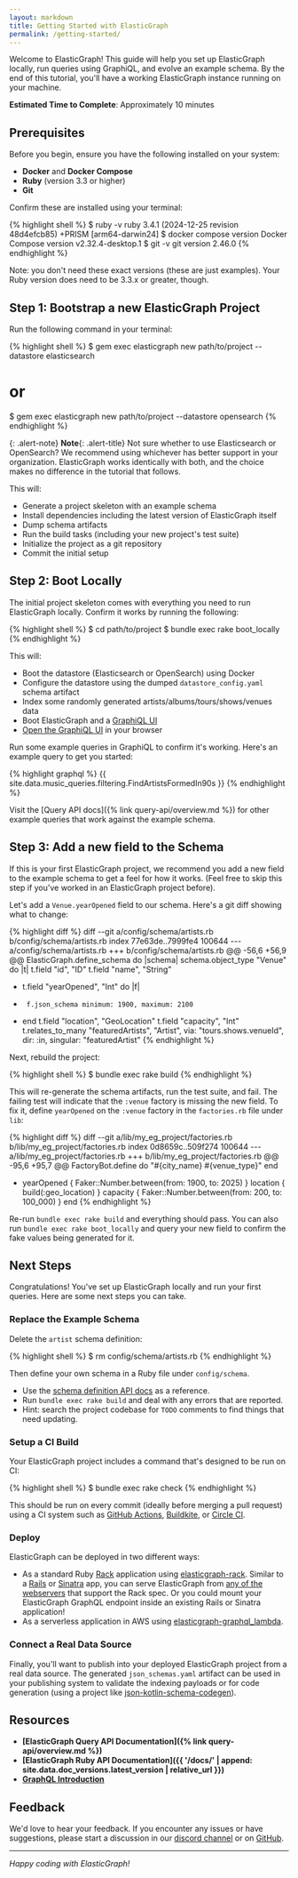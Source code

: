 ```yaml
---
layout: markdown
title: Getting Started with ElasticGraph
permalink: /getting-started/
---
```


Welcome to ElasticGraph! This guide will help you set up ElasticGraph locally, run queries using GraphiQL, and evolve an example schema.
By the end of this tutorial, you'll have a working ElasticGraph instance running on your machine.

**Estimated Time to Complete**: Approximately 10 minutes

## Prerequisites

Before you begin, ensure you have the following installed on your system:

- **Docker** and **Docker Compose**
- **Ruby** (version 3.3 or higher)
- **Git**

Confirm these are installed using your terminal:

{% highlight shell %}
$ ruby -v
ruby 3.4.1 (2024-12-25 revision 48d4efcb85) +PRISM [arm64-darwin24]
$ docker compose version
Docker Compose version v2.32.4-desktop.1
$ git -v
git version 2.46.0
{% endhighlight %}

Note: you don't need these exact versions (these are just examples). Your Ruby version does need to be 3.3.x or greater, though.

## Step 1: Bootstrap a new ElasticGraph Project

Run the following command in your terminal:

{% highlight shell %}
$ gem exec elasticgraph new path/to/project --datastore elasticsearch
# or
$ gem exec elasticgraph new path/to/project --datastore opensearch
{% endhighlight %}

{: .alert-note}
**Note**{: .alert-title}
Not sure whether to use Elasticsearch or OpenSearch? We recommend using whichever has better
support in your organization. ElasticGraph works identically with both, and the choice makes
no difference in the tutorial that follows.

This will:

* Generate a project skeleton with an example schema
* Install dependencies including the latest version of ElasticGraph itself
* Dump schema artifacts
* Run the build tasks (including your new project's test suite)
* Initialize the project as a git repository
* Commit the initial setup

## Step 2: Boot Locally

The initial project skeleton comes with everything you need to run ElasticGraph locally.
Confirm it works by running the following:

{% highlight shell %}
$ cd path/to/project
$ bundle exec rake boot_locally
{% endhighlight %}

This will:

* Boot the datastore (Elasticsearch or OpenSearch) using Docker
* Configure the datastore using the dumped `datastore_config.yaml` schema artifact
* Index some randomly generated artists/albums/tours/shows/venues data
* Boot ElasticGraph and a [GraphiQL UI](https://github.com/graphql/graphiql)
* [Open the GraphiQL UI](http://localhost:9393/) in your browser

Run some example queries in GraphiQL to confirm it's working. Here's an example query to get you started:

{% highlight graphql %}
{{ site.data.music_queries.filtering.FindArtistsFormedIn90s }}
{% endhighlight %}

Visit the [Query API docs]({% link query-api/overview.md %}) for other example queries that work against the example schema.

## Step 3: Add a new field to the Schema

If this is your first ElasticGraph project, we recommend you add a new field to the
example schema to get a feel for how it works. (Feel free to skip this step if you've
worked in an ElasticGraph project before).

Let's add a `Venue.yearOpened` field to our schema. Here's a git diff showing what to change:

{% highlight diff %}
diff --git a/config/schema/artists.rb b/config/schema/artists.rb
index 77e63de..7999fe4 100644
--- a/config/schema/artists.rb
+++ b/config/schema/artists.rb
@@ -56,6 +56,9 @@ ElasticGraph.define_schema do |schema|
   schema.object_type "Venue" do |t|
     t.field "id", "ID"
     t.field "name", "String"
+    t.field "yearOpened", "Int" do |f|
+      f.json_schema minimum: 1900, maximum: 2100
+    end
     t.field "location", "GeoLocation"
     t.field "capacity", "Int"
     t.relates_to_many "featuredArtists", "Artist", via: "tours.shows.venueId", dir: :in, singular: "featuredArtist"
{% endhighlight %}

Next, rebuild the project:

{% highlight shell %}
$ bundle exec rake build
{% endhighlight %}

This will re-generate the schema artifacts, run the test suite, and fail. The failing test will indicate
that the `:venue` factory is missing the new field. To fix it, define `yearOpened` on the `:venue` factory in the `factories.rb` file under `lib`:

{% highlight diff %}
diff --git a/lib/my_eg_project/factories.rb b/lib/my_eg_project/factories.rb
index 0d8659c..509f274 100644
--- a/lib/my_eg_project/factories.rb
+++ b/lib/my_eg_project/factories.rb
@@ -95,6 +95,7 @@ FactoryBot.define do
       "#{city_name} #{venue_type}"
     end

+    yearOpened { Faker::Number.between(from: 1900, to: 2025) }
     location { build(:geo_location) }
     capacity { Faker::Number.between(from: 200, to: 100_000) }
   end
{% endhighlight %}

Re-run `bundle exec rake build` and everything should pass. You can also run `bundle exec rake boot_locally`
and query your new field to confirm the fake values being generated for it.

## Next Steps

Congratulations! You've set up ElasticGraph locally and run your first queries. Here are some next steps you can take.

### Replace the Example Schema

Delete the `artist` schema definition:

{% highlight shell %}
$ rm config/schema/artists.rb
{% endhighlight %}

Then define your own schema in a Ruby file under `config/schema`.

* Use the [schema definition API docs](/elasticgraph/docs/main/ElasticGraph/SchemaDefinition/API.html) as a reference.
* Run `bundle exec rake build` and deal with any errors that are reported.
* Hint: search the project codebase for `TODO` comments to find things that need updating.

### Setup a CI Build

Your ElasticGraph project includes a command that's designed to be run on CI:

{% highlight shell %}
$ bundle exec rake check
{% endhighlight %}

This should be run on every commit (ideally before merging a pull request) using a CI system
such as [GitHub Actions](https://github.com/features/actions), [Buildkite](http://buildkite.com/),
or [Circle CI](https://circleci.com/).

### Deploy

ElasticGraph can be deployed in two different ways:

* As a standard Ruby [Rack](https://github.com/rack/rack) application using [elasticgraph-rack](https://github.com/block/elasticgraph/tree/main/elasticgraph-rack).
  Similar to a [Rails](https://rubyonrails.org/) or [Sinatra](https://sinatrarb.com/) app, you can serve ElasticGraph from
  [any of the webservers](https://github.com/rack/rack#supported-web-servers) that support the Rack spec. Or you could mount your
  ElasticGraph GraphQL endpoint inside an existing Rails or Sinatra application!
* As a serverless application in AWS using [elasticgraph-graphql_lambda](https://github.com/block/elasticgraph/tree/main/elasticgraph-graphql_lambda).

### Connect a Real Data Source

Finally, you'll want to publish into your deployed ElasticGraph project from a real data source. The generated `json_schemas.yaml` artifact
can be used in your publishing system to validate the indexing payloads or for code generation (using a project like
[json-kotlin-schema-codegen](https://github.com/pwall567/json-kotlin-schema-codegen)).

## Resources

- **[ElasticGraph Query API Documentation]({% link query-api/overview.md %})**
- **[ElasticGraph Ruby API Documentation]({{ '/docs/' | append: site.data.doc_versions.latest_version | relative_url }})**
- **[GraphQL Introduction](https://graphql.org/learn/)**

## Feedback

We'd love to hear your feedback. If you encounter any issues or have suggestions, please start a discussion in
our [discord channel](https://discord.gg/8m9FqJ7a7F) or on [GitHub](https://github.com/block/elasticgraph/discussions).

---

*Happy coding with ElasticGraph!*
